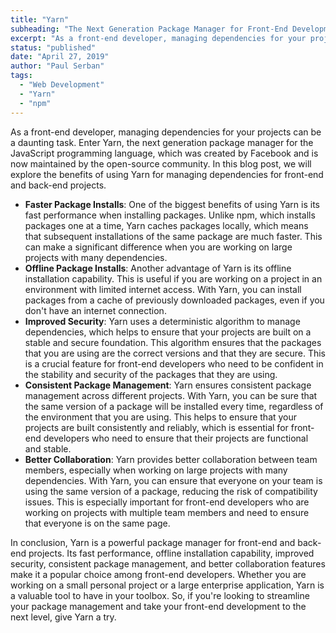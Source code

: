 ```yaml
---
title: "Yarn"
subheading: "The Next Generation Package Manager for Front-End Development"
excerpt: "As a front-end developer, managing dependencies for your projects can be a daunting task. Enter Yarn, the next generation package manager for the JavaScript programming language, which was created by Facebook and is now maintained by the open-source community. In this blog post, we will explore the benefits of using Yarn for managing dependencies for front-end and back-end projects."
status: "published"
date: "April 27, 2019"
author: "Paul Serban"
tags:
  - "Web Development"
  - "Yarn"
  - "npm"
---
```


As a front-end developer, managing dependencies for your projects can be a daunting task. Enter Yarn, the next generation package manager for the JavaScript programming language, which was created by Facebook and is now maintained by the open-source community. In this blog post, we will explore the benefits of using Yarn for managing dependencies for front-end and back-end projects.

- **Faster Package Installs**: One of the biggest benefits of using Yarn is its fast performance when installing packages. Unlike npm, which installs packages one at a time, Yarn caches packages locally, which means that subsequent installations of the same package are much faster. This can make a significant difference when you are working on large projects with many dependencies.
- **Offline Package Installs**: Another advantage of Yarn is its offline installation capability. This is useful if you are working on a project in an environment with limited internet access. With Yarn, you can install packages from a cache of previously downloaded packages, even if you don't have an internet connection.
- **Improved Security**: Yarn uses a deterministic algorithm to manage dependencies, which helps to ensure that your projects are built on a stable and secure foundation. This algorithm ensures that the packages that you are using are the correct versions and that they are secure. This is a crucial feature for front-end developers who need to be confident in the stability and security of the packages that they are using.
- **Consistent Package Management**: Yarn ensures consistent package management across different projects. With Yarn, you can be sure that the same version of a package will be installed every time, regardless of the environment that you are using. This helps to ensure that your projects are built consistently and reliably, which is essential for front-end developers who need to ensure that their projects are functional and stable.
- **Better Collaboration**: Yarn provides better collaboration between team members, especially when working on large projects with many dependencies. With Yarn, you can ensure that everyone on your team is using the same version of a package, reducing the risk of compatibility issues. This is especially important for front-end developers who are working on projects with multiple team members and need to ensure that everyone is on the same page.

In conclusion, Yarn is a powerful package manager for front-end and back-end projects. Its fast performance, offline installation capability, improved security, consistent package management, and better collaboration features make it a popular choice among front-end developers. Whether you are working on a small personal project or a large enterprise application, Yarn is a valuable tool to have in your toolbox. So, if you're looking to streamline your package management and take your front-end development to the next level, give Yarn a try.
